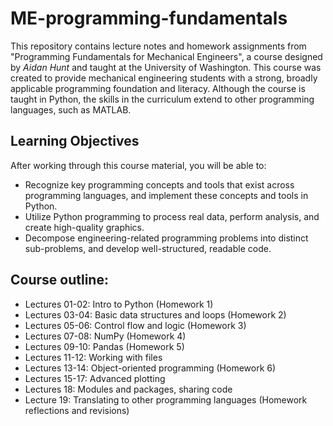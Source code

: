 # ME-programming-fundamentals
This repository contains lecture notes and homework assignments from "Programming Fundamentals for Mechanical Engineers", a course designed by *Aidan Hunt* and taught at the University of Washington. This course was created to provide mechanical engineering students with a strong, broadly applicable programming foundation and literacy. Although the course is taught in Python, the skills in the curriculum extend to other programming languages, such as MATLAB.

## Learning Objectives
After working through this course material, you will be able to:
- Recognize key programming concepts and tools that exist across programming languages, and implement these concepts and tools in Python.
- Utilize Python programming to process real data, perform analysis, and create high-quality graphics.
- Decompose engineering-related programming problems into distinct sub-problems, and develop well-structured, readable code.

## Course outline:
- Lectures 01-02: Intro to Python (Homework 1)
- Lectures 03-04: Basic data structures and loops (Homework 2)
- Lectures 05-06: Control flow and logic (Homework 3)
- Lectures 07-08: NumPy (Homework 4)
- Lectures 09-10: Pandas (Homework 5)
- Lectures 11-12: Working with files
- Lectures 13-14: Object-oriented programming (Homework 6)
- Lectures 15-17: Advanced plotting
- Lectures 18: Modules and packages, sharing code
- Lecture 19: Translating to other programming languages (Homework reflections and revisions)
